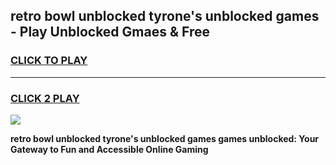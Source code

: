 
## retro bowl unblocked tyrone's unblocked games - Play Unblocked Gmaes & Free
<h3>
<a href="https://news.freeplayer.one?title=retro_bowl_unblocked_tyrone's_unblocked_games&ref=16F">CLICK TO PLAY</a></h3>
<hr>

<h3>
<a href="https://news.freeplayer.one?title=retro_bowl_unblocked_tyrone's_unblocked_games&ref=16F">CLICK 2 PLAY</a>
  
</h3>

<a href="https://news.freeplayer.one?title=retro_bowl_unblocked_tyrone's_unblocked_games&ref=16F/"><img src="https://clearcache.store/games.png"></a>


**retro bowl unblocked tyrone's unblocked games games unblocked: Your Gateway to Fun and Accessible Online Gaming**
